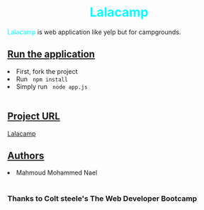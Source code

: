 <h1 style='display:flex;justify-content:center;'><strong style='color:cyan'>Lalacamp</strong></h1>
<p><span style='color:cyan'>Lalacamp</span> is web application like yelp but for campgrounds.</p>
<h2><u>Run the application</u></h2>
<li>First, fork the project</li>
<li>Run &nbsp; <code>npm install</code></li>
<li>Simply run &nbsp; <code>node app.js</code></li>
<br>
<h2><u>Project URL</u></h2>
<a href='https://lalacamp.herokuapp.com' target='_blank'>Lalacamp</a>
<br>
<h2><u>Authors</u></h2>
<li>Mahmoud Mohammed Nael</li>
<br>
<h3>Thanks to Colt steele's <strong>The Web Developer Bootcamp</strong></h3>